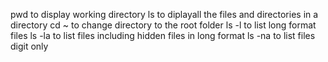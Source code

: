 pwd to display working directory
ls to diplayall the files and directories in a directory
cd ~ to change directory to the root folder
ls -l to list long format files
ls -la to list files including hidden files in long format
ls -na to list files digit only
